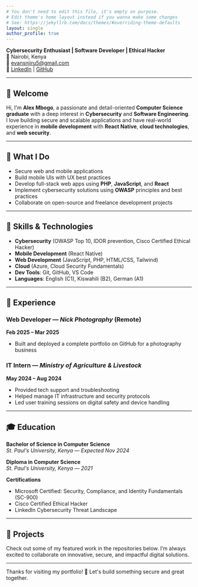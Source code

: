```yaml
---
# You don't need to edit this file, it's empty on purpose.
# Edit theme's home layout instead if you wanna make some changes
# See: https://jekyllrb.com/docs/themes/#overriding-theme-defaults
layout: single
author_profile: true
---
```


**Cybersecurity Enthusiast | Software Developer | Ethical Hacker**  
📍 Nairobi, Kenya  
📧 [evansnjiru5@gmail.com](mailto:evansnjiru5@gmail.com)  
🔗 [LinkedIn](https://www.linkedin.com/in/alexevans) | [GitHub](https://github.com/AlexMbog)

---

## 👋 Welcome

Hi, I'm **Alex Mbogo**, a passionate and detail-oriented **Computer Science graduate** with a deep interest in **Cybersecurity** and **Software Engineering**. I love building secure and scalable applications and have real-world experience in **mobile development** with **React Native**, **cloud technologies**, and **web security**.

---

## 🔐 What I Do

- Secure web and mobile applications
- Build mobile UIs with UX best practices
- Develop full-stack web apps using **PHP**, **JavaScript**, and **React**
- Implement cybersecurity solutions using **OWASP** principles and best practices
- Collaborate on open-source and freelance development projects

---

## 🧠 Skills & Technologies

- **Cybersecurity** (OWASP Top 10, IDOR prevention, Cisco Certified Ethical Hacker)
- **Mobile Development** (React Native)
- **Web Development** (JavaScript, PHP, HTML/CSS, Tailwind)
- **Cloud** (Azure, Cloud Security Fundamentals)
- **Dev Tools**: Git, GitHub, VS Code
- **Languages**: English (C1), Kiswahili (B2), German (A1)

---

## 🧳 Experience

### Web Developer — *Nick Photography* (Remote)  
**Feb 2025 – Mar 2025**  
- Built and deployed a complete portfolio on GitHub for a photography business

### IT Intern — *Ministry of Agriculture & Livestock*  
**May 2024 – Aug 2024**  
- Provided tech support and troubleshooting
- Helped manage IT infrastructure and security protocols
- Led user training sessions on digital safety and device handling

---

## 🎓 Education

**Bachelor of Science in Computer Science**  
*St. Paul's University, Kenya* — *Expected Nov 2024*

**Diploma in Computer Science**  
*St. Paul's University, Kenya* — *2021*

**Certifications**  
- Microsoft Certified: Security, Compliance, and Identity Fundamentals (SC-900)  
- Cisco Certified Ethical Hacker  
- LinkedIn Cybersecurity Threat Landscape

---

## 🚀 Projects

Check out some of my featured work in the repositories below. I’m always excited to collaborate on innovative, secure, and impactful digital solutions.

---

Thanks for visiting my portfolio! 🚀 Let's build something secure and great together.
